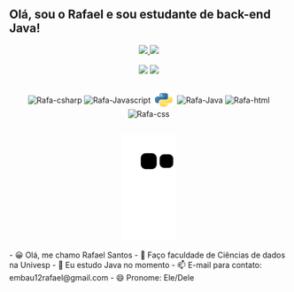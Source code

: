 ## Olá, sou o Rafael e sou estudante de back-end Java!
<div align="center">
  <a href="https://github.com/Rafa90k">
  <img height="180em" src="https://github-readme-stats.vercel.app/api?username=Rafa90k&show_icons=true&theme=dark&include_all_commits=true&count_private=true"/>
  <img height="180em" src="https://github-readme-stats.vercel.app/api/top-langs/?username=Rafa90k&layout=compact&langs_count=7&theme=dark"/>
</div>
<div style="display: inline_block"><br>
 <div align="center"> 
  <a href = "mailto: embau12eafael.com"><img src="https://img.shields.io/badge/-Gmail-%23333?style=for-the-badge&logo=gmail&logoColor=white" target="_blank"></a>
  <a href="https://www.linkedin.com/in/rafael-santos-7528b6167/" target="_blank"><img src="https://img.shields.io/badge/-LinkedIn-%230077B5?style=for-the-badge&logo=linkedin&logoColor=white" target="_blank"></a> 
   
   
   ##
 <img align="center" alt="Rafa-csharp" height="30" width="40" src="https://cdn.jsdelivr.net/gh/devicons/devicon/icons/csharp/csharp-original.svg" />  
 <img align="center" alt="Rafa-Javascript" height="30" width="40" src="https://cdn.jsdelivr.net/gh/devicons/devicon/icons/javascript/javascript-plain.svg" /> 
<img align="center" alt="Rafa-Python" height="30" width="40" src="https://raw.githubusercontent.com/devicons/devicon/master/icons/python/python-original.svg">
 <img align="center" alt="Rafa-Java" height="30" width"40" src="https://cdn.jsdelivr.net/gh/devicons/devicon/icons/java/java-original-wordmark.svg" />
 <img align="center" alt="Rafa-html" height="30" width"40" src="https://cdn.jsdelivr.net/gh/devicons/devicon/icons/html5/html5-original-wordmark.svg" />
 <img align="center" alt="Rafa-css" height="30" width"40" src="https://cdn.jsdelivr.net/gh/devicons/devicon/icons/css3/css3-original-wordmark.svg" />
 
 ##
 ![Snake animation](https://github.com/Rafa90k/Rafa90k/blob/output/github-contribution-grid-snake.svg)
 
</div>
- 😀 Olá, me chamo Rafael Santos
- 🔭 Faço faculdade de Ciências de dados na Univesp
- 🌱 Eu estudo Java no momento
- 📫 E-mail para contato: embau12rafael@gmail.com
- 😄 Pronome: Ele/Dele

